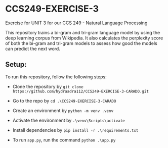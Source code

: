 # CCS249-EXERCISE-3
Exercise for UNIT 3 for our CCS 249 - Natural Language Processing

This repository trains a bi-gram and tri-gram language model by using the deep learning corpus from Wikipedia. It also calculates the perplexity score of both the bi-gram and tri-gram models to assess how good the models can predict the next word.

## Setup:

To run this repository, follow the following steps:

- Clone the repository by `git clone https://github.com/hydraadra112/CCS249-EXERCISE-3-CARADO.git`

- Go to the repo by `cd .\CCS249-EXERCISE-3-CARADO`

- Create an environment by `python -m venv .venv`

- Activate the environment by `.\venv\Scripts\activate`

- Install dependencies by `pip install -r .\requirements.txt`

- To run `app.py`, run the command `python .\app.py`